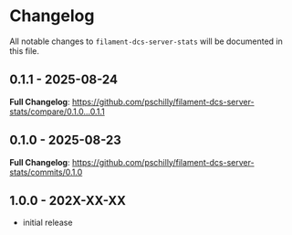 # Changelog

All notable changes to `filament-dcs-server-stats` will be documented in this file.

## 0.1.1 - 2025-08-24

**Full Changelog**: https://github.com/pschilly/filament-dcs-server-stats/compare/0.1.0...0.1.1

## 0.1.0 - 2025-08-23

**Full Changelog**: https://github.com/pschilly/filament-dcs-server-stats/commits/0.1.0

## 1.0.0 - 202X-XX-XX

- initial release
